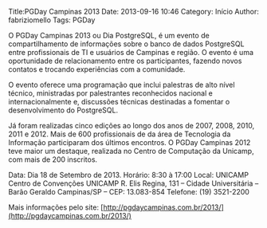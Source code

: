 Title:PGDay Campinas 2013
Date: 2013-09-16 10:46
Category: Início
Author:  fabriziomello
Tags: PGDay

O PGDay Campinas 2013 ou Dia PostgreSQL, é um evento de compartilhamento de informações sobre o banco de dados PostgreSQL entre profissionais de TI e usuários de Campinas e região. O evento é uma oportunidade de relacionamento entre os participantes, fazendo novos contatos e trocando experiências com a comunidade.

O evento oferece uma programação que inclui palestras de alto nível técnico, ministradas por palestrantes reconhecidos nacional e internacionalmente e, discussões técnicas destinadas a fomentar o desenvolvimento do PostgreSQL.

Já foram realizadas cinco edições ao longo dos anos de 2007, 2008, 2010, 2011 e 2012. Mais de 600 profissionais de da área de Tecnologia da Informação participaram dos últimos encontros. O PGDay Campinas 2012 teve maior um destaque, realizada no Centro de Computação da Unicamp, com mais de 200 inscritos.

Data: Dia 18 de Setembro de 2013.
Horário: 8:30 à 17:00
Local: UNICAMP
Centro de Convenções UNICAMP
R. Elis Regina, 131 – Cidade Universitária – Barão Geraldo
Campinas/SP – CEP: 13.083-854
Telefone: (19) 3521-2200

Mais informações pelo site: [http://pgdaycampinas.com.br/2013/](http://pgdaycampinas.com.br/2013/)